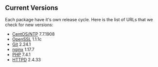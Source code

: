 Current Versions
-----------------

Each package have it's own release cycle. Here is the list of URLs that we check for new versions:

* [CentOS/NTP](https://wiki.centos.org/Manuals/ReleaseNotes/CentOS7) 7.7.1908
* [OpenSSL](https://github.com/openssl/openssl/releases) 1.1.1c
* [Git](https://github.com/git/git/releases) 2.24.1
* [nginx](https://nginx.org/en/download.html) 1.17.7
* [PHP](https://github.com/php/php-src/releases) 7.4.1
* [HTTPD](https://github.com/apache/httpd/releases) 2.4.33
